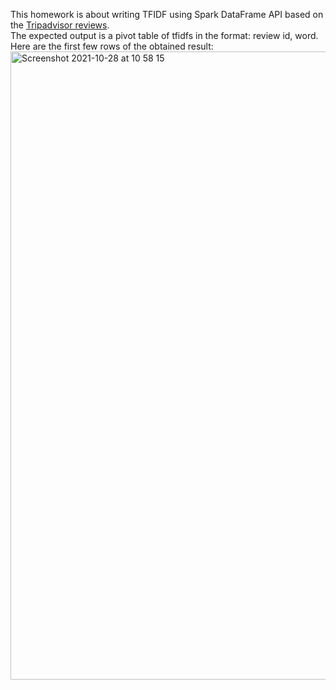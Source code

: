This homework is about writing TFIDF using Spark DataFrame API based on the [Tripadvisor reviews](https://www.kaggle.com/andrewmvd/trip-advisor-hotel-reviews).\
The expected output is a pivot table of tfidfs in the format: review id, word.\
Here are the first few rows of the obtained result:
<img width="1005" alt="Screenshot 2021-10-28 at 10 58 15" src="https://user-images.githubusercontent.com/25647155/139233693-7e82a998-a00e-46d0-b9a2-77726838d83b.png">
